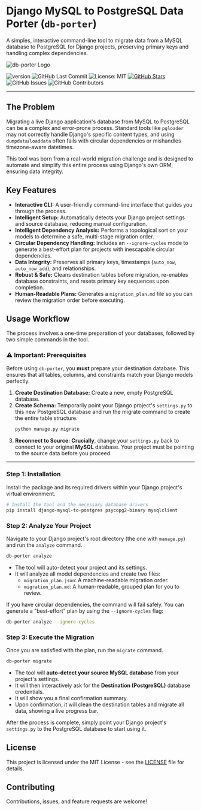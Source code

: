 # Django MySQL to PostgreSQL Data Porter (`db-porter`)

A simples, interactive command-line tool to migrate data from a MySQL database to PostgreSQL for Django projects, preserving primary keys and handling complex dependencies.

![db-porter Logo](https://raw.githubusercontent.com/BrunoAlz/django-mysql-to-postgres/master/docs/images/db-porter-logo.png)

![version](https://img.shields.io/badge/version-1.0.0-blue)
![GitHub Last Commit](https://img.shields.io/github/last-commit/BrunoAlz/django-mysql-to-postgres)
![License: MIT](https://img.shields.io/badge/License-MIT-yellow.svg)
[![GitHub Stars](https://img.shields.io/github/stars/BrunoAlz/django-mysql-to-postgres?style=social)](https://github.com/BrunoAlz/django-mysql-to-postgres)
![GitHub Issues](https://img.shields.io/github/issues/BrunoAlz/django-mysql-to-postgres)
![GitHub Contributors](https://img.shields.io/github/contributors/BrunoAlz/django-mysql-to-postgres)

---

## The Problem

Migrating a live Django application's database from MySQL to PostgreSQL can be a complex and error-prone process. Standard tools like `pgloader` may not correctly handle Django's specific content types, and using `dumpdata`/`loaddata` often fails with circular dependencies or mishandles timezone-aware datetimes.

This tool was born from a real-world migration challenge and is designed to automate and simplify this entire process using Django's own ORM, ensuring data integrity.

## Key Features

- **Interactive CLI:** A user-friendly command-line interface that guides you through the process.
- **Intelligent Setup:** Automatically detects your Django project settings and source database, reducing manual configuration.
- **Intelligent Dependency Analysis:** Performs a topological sort on your models to determine a safe, multi-stage migration order.
- **Circular Dependency Handling:** Includes an `--ignore-cycles` mode to generate a best-effort plan for projects with inescapable circular dependencies.
- **Data Integrity:** Preserves all primary keys, timestamps (`auto_now`, `auto_now_add`), and relationships.
- **Robust & Safe:** Cleans destination tables before migration, re-enables database constraints, and resets primary key sequences upon completion.
- **Human-Readable Plans:** Generates a `migration_plan.md` file so you can review the migration order before executing.

## Usage Workflow

The process involves a one-time preparation of your databases, followed by two simple commands in the tool.

### ⚠️ Important: Prerequisites

Before using `db-porter`, you **must** prepare your destination database. This ensures that all tables, columns, and constraints match your Django models perfectly.

1.  **Create Destination Database:** Create a new, empty PostgreSQL database.
2.  **Create Schema:** Temporarily point your Django project's `settings.py` to this new PostgreSQL database and run the migrate command to create the entire table structure.
    ```bash
    python manage.py migrate
    ```
3.  **Reconnect to Source:** **Crucially**, change your `settings.py` back to connect to your original **MySQL** database. Your project must be pointing to the source data before you proceed.

---

### Step 1: Installation

Install the package and its required drivers within your Django project's virtual environment.

```bash
# Install the tool and the necessary database drivers
pip install django-mysql-to-postgres psycopg2-binary mysqlclient
```

### Step 2: Analyze Your Project

Navigate to your Django project's root directory (the one with `manage.py`) and run the `analyze` command.

```bash
db-porter analyze
```

- The tool will auto-detect your project and its settings.
- It will analyze all model dependencies and create two files:
  - `migration_plan.json`: A machine-readable migration order.
  - `migration_plan.md`: A human-readable, grouped plan for you to review.

If you have circular dependencies, the command will fail safely. You can generate a "best-effort" plan by using the `--ignore-cycles` flag:

```bash
db-porter analyze --ignore-cycles
```

### Step 3: Execute the Migration

Once you are satisfied with the plan, run the `migrate` command.

```bash
db-porter migrate
```

- The tool will **auto-detect your source MySQL database** from your project's settings.
- It will then interactively ask for the **Destination (PostgreSQL)** database credentials.
- It will show you a final confirmation summary.
- Upon confirmation, it will clean the destination tables and migrate all data, showing a live progress bar.

After the process is complete, simply point your Django project's `settings.py` to the PostgreSQL database to start using it.

## License

This project is licensed under the MIT License - see the [LICENSE](LICENSE) file for details.

## Contributing

Contributions, issues, and feature requests are welcome!
